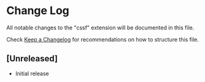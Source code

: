 # Change Log

All notable changes to the "cssf" extension will be documented in this file.

Check [Keep a Changelog](http://keepachangelog.com/) for recommendations on how to structure this file.

## [Unreleased]

- Initial release